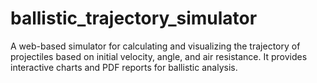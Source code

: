 # ballistic_trajectory_simulator
A web-based simulator for calculating and visualizing the trajectory of projectiles based on initial velocity, angle, and air resistance. It provides interactive charts and PDF reports for ballistic analysis.
